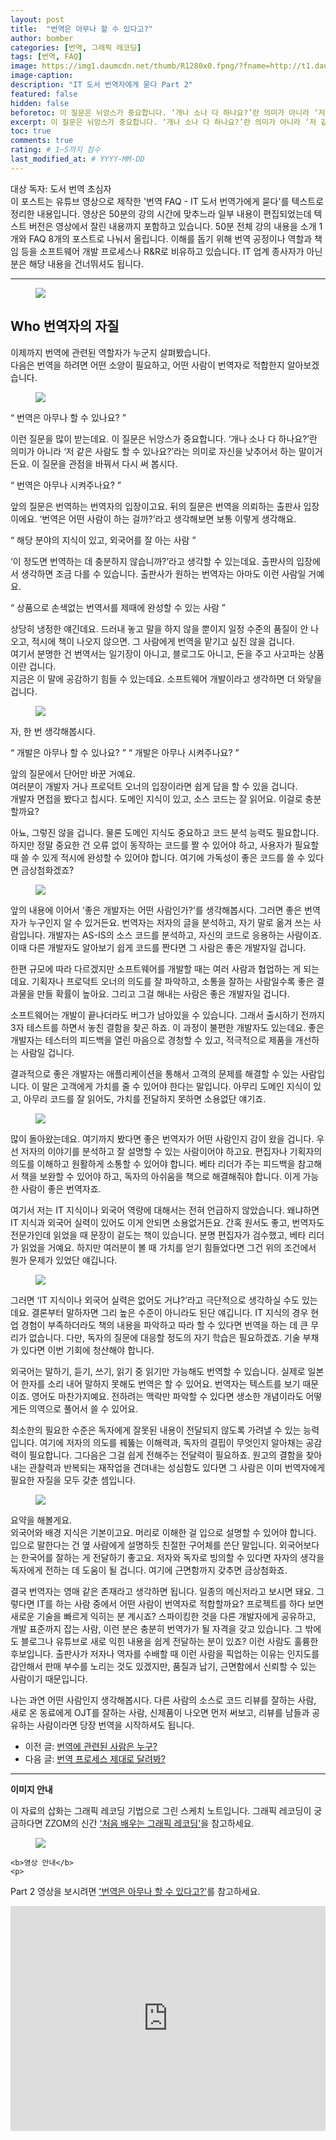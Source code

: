 ```yaml
---
layout: post
title:  "번역은 아무나 할 수 있다고?"
author: bomber
categories: [번역, 그래픽 레코딩]
tags: [번역, FAQ]
image: https://img1.daumcdn.net/thumb/R1280x0.fpng/?fname=http://t1.daumcdn.net/brunch/service/user/96Gy/image/5DOjf_tWg3b0KtJPGpCc6moXjAQ.png
image-caption: 
description: "IT 도서 번역자에게 묻다 Part 2"
featured: false
hidden: false
beforetoc: 이 질문은 뉘앙스가 중요합니다. ‘개나 소나 다 하나요?’란 의미가 아니라 ‘저 같은 사람도 할 수 있나요?’라는 의미로 자신을 낮추어서 하는 말이거든요. 이 질문을 관점을 바꿔서 다시 써 봅시다.
excerpt: 이 질문은 뉘앙스가 중요합니다. ‘개나 소나 다 하나요?’란 의미가 아니라 ‘저 같은 사람도 할 수 있나요?’라는 의미로 자신을 낮추어서 하는 말이거든요. 이 질문을 관점을 바꿔서 다시 써 봅시다.
toc: true
comments: true
rating: # 1~5까지 점수
last_modified_at: # YYYY-MM-DD
---
```



<div class="note">
<p>
대상 독자: 도서 번역 초심자<br/>
이 포스트는 유튜브 영상으로 제작한 '번역 FAQ - IT 도서 번역가에게 묻다'를 텍스트로 정리한 내용입니다. 영상은 50분의 강의 시간에 맞추느라 일부 내용이 편집되었는데 텍스트 버전은 영상에서 잘린 내용까지 포함하고 있습니다. 50분 전체 강의 내용을 소개 1개와 FAQ 8개의 포스트로 나눠서 올립니다. 
이해를 돕기 위해 번역 공정이나 역할과 책임 등을 소프트웨어 개발 프로세스나 R&R로 비유하고 있습니다. IT 업계 종사자가 아닌 분은 해당 내용을 건너뛰셔도 됩니다.
</p>
</div>

<hr/>



<figure>
<img class="large" src="https://img1.daumcdn.net/thumb/R1280x0.fjpg/?fname=http://t1.daumcdn.net/brunch/service/user/96Gy/image/RBoWIHBX8Hr2SbfIXQy-j86z5qQ.PNG" alter="">
<figcaption class="center"></figcaption>
</figure>

## Who 번역자의 자질

이제까지 번역에 관련된 역할자가 누군지 살펴봤습니다.<br/>
다음은 번역을 하려면 어떤 소양이 필요하고, 어떤 사람이 번역자로 적합한지 알아보겠습니다.

<figure>
<img class="large" src="https://img1.daumcdn.net/thumb/R1280x0.fjpg/?fname=http://t1.daumcdn.net/brunch/service/user/96Gy/image/7Tn6A4ciIivW_Bcwshm6bQWyt1E.PNG" alter="">
<figcaption class="center"></figcaption>
</figure>

<q class="center">
번역은 아무나 할 수 있나요? 
</q>

이런 질문을 많이 받는데요. 이 질문은 뉘앙스가 중요합니다. ‘개나 소나 다 하나요?’란 의미가 아니라 ‘저 같은 사람도 할 수 있나요?’라는 의미로 자신을 낮추어서 하는 말이거든요. 이 질문을 관점을 바꿔서 다시 써 봅시다.


<q class="center">
번역은 아무나 시켜주나요?
</q>

앞의 질문은 번역하는 번역자의 입장이고요. 뒤의 질문은 번역을 의뢰하는 출판사 입장이에요. ‘번역은 어떤 사람이 하는 걸까?’라고  생각해보면 보통 이렇게 생각해요.


<q class="center">
해당 분야의 지식이 있고, 외국어를 잘 아는 사람
</q>

‘이 정도면 번역하는 데 충분하지 않습니까?’라고 생각할 수 있는데요. 출판사의 입장에서 생각하면 조금 다를 수 있습니다. 출판사가 원하는 번역자는 아마도 이런 사람일 거예요.


<q class="center">
상품으로 손색없는 번역서를 제때에 완성할 수 있는 사람
</q>

상당히 냉정한 얘긴데요. 드러내 놓고 말을 하지 않을 뿐이지 일정 수준의 품질이 안 나오고, 적시에 책이 나오지 않으면. 그 사람에게 번역을 맡기고 싶진 않을 겁니다.<br/>
여기서 분명한 건 번역서는 일기장이 아니고, 블로그도 아니고, 돈을 주고 사고파는 상품이란 겁니다.<br/>
지금은 이 말에 공감하기 힘들 수 있는데요. 소프트웨어 개발이라고 생각하면 더 와닿을 겁니다.

<figure>
<img class="large" src="https://img1.daumcdn.net/thumb/R1280x0.fjpg/?fname=http://t1.daumcdn.net/brunch/service/user/96Gy/image/21CTZuCWNxO_uFkyYAMcAXxIWKo.PNG" alter="">
<figcaption class="center"></figcaption>
</figure>

자, 한 번 생각해봅시다.<br/>

<q class="center">
개발은 아무나 할 수 있나요?
</q>
<q class="center">
개발은 아무나 시켜주나요?
</q>


앞의 질문에서 단어만 바꾼 거예요.<br/>
여러분이 개발자 거나 프로덕트 오너의 입장이라면 쉽게 답을 할 수 있을 겁니다.<br/>
개발자 면접을 봤다고 칩시다. 도메인 지식이 있고, 소스 코드는 잘 읽어요. 이걸로 충분할까요?

아뇨, 그렇진 않을 겁니다. 물론 도메인 지식도 중요하고 코드 분석 능력도 필요합니다. 하지만 정말 중요한 건 오류 없이 동작하는 코드를 짤 수 있어야 하고, 사용자가 필요할 때 쓸 수 있게 적시에 완성할 수 있어야 합니다. 여기에 가독성이 좋은 코드를 쓸 수 있다면 금상첨화겠죠?

<figure>
<img class="large" src="https://img1.daumcdn.net/thumb/R1280x0.fjpg/?fname=http://t1.daumcdn.net/brunch/service/user/96Gy/image/TEQM_80itDTA-VN2THjyiTljxDk.PNG" alter="">
<figcaption class="center"></figcaption>
</figure>

앞의 내용에 이어서 ‘좋은 개발자는 어떤 사람인가?’를 생각해봅시다. 그러면 좋은 번역자가 누구인지 알 수 있거든요. 번역자는 저자의 글을 분석하고, 자기 말로 옮겨 쓰는 사람입니다. 개발자는 AS-IS의 소스 코드를 분석하고, 자신의 코드로 응용하는 사람이죠. 이때 다른 개발자도 알아보기 쉽게 코드를 짠다면 그 사람은 좋은 개발자일 겁니다.<br/>

한편 규모에 따라 다르겠지만 소프트웨어를 개발할 때는 여러 사람과 협업하는 게 되는데요. 기획자나 프로덕트 오너의 의도를 잘 파악하고, 소통을 잘하는 사람일수록 좋은 결과물을 만들 확률이 높아요. 그리고 그걸 해내는 사람은 좋은 개발자일 겁니다.<br/>

소프트웨어는 개발이 끝나더라도 버그가 남아있을 수 있습니다. 그래서 출시하기 전까지 3자 테스트를 하면서 놓친 결함을 찾곤 하죠. 이 과정이 불편한 개발자도 있는데요. 좋은 개발자는 테스터의 피드백을 열린 마음으로 경청할 수 있고, 적극적으로 제품을 개선하는 사람일 겁니다.<br/>

결과적으로 좋은 개발자는 애플리케이션을 통해서 고객의 문제를 해결할 수 있는 사람입니다. 이 말은 고객에게 가치를 줄 수 있어야 한다는 말입니다. 아무리 도메인 지식이 있고, 아무리 코드를 잘 읽어도, 가치를 전달하지 못하면 소용없단 얘기죠.

<figure>
<img class="large" src="https://img1.daumcdn.net/thumb/R1280x0.fjpg/?fname=http://t1.daumcdn.net/brunch/service/user/96Gy/image/zbcplGTaQMb_nAYlD2P95ueibVQ.PNG" alter="">
<figcaption class="center"></figcaption>
</figure>

많이 돌아왔는데요. 여기까지 봤다면 좋은 번역자가 어떤 사람인지 감이 왔을 겁니다. 우선 저자의 이야기를 분석하고 잘 설명할 수 있는 사람이어야 하고요. 편집자나 기획자의 의도를 이해하고 원활하게 소통할 수 있어야 합니다. 베타 리더가 주는 피드백을 참고해서 책을 보완할 수 있어야 하고, 독자의 아쉬움을 책으로 해결해줘야 합니다. 이게 가능한 사람이 좋은 번역자죠.<br/>

여기서 저는 IT 지식이나 외국어 역량에 대해서는 전혀 언급하지 않았습니다. 왜냐하면 IT 지식과 외국어 실력이 있어도 이게 안되면 소용없거든요. 간혹 원서도 좋고, 번역자도 전문가인데 읽었을 때 문장이 겉도는 책이 있습니다. 분명 편집자가 검수했고, 베타 리더가 읽었을 거예요. 하지만 여러분이 볼 때 가치를 얻기 힘들었다면 그건 위의 조건에서 뭔가 문제가 있었단 얘깁니다.<br/>

<figure>
<img class="large" src="https://img1.daumcdn.net/thumb/R1280x0.fjpg/?fname=http://t1.daumcdn.net/brunch/service/user/96Gy/image/SONDrOC8RosG7k9mPu9u_RR_NPo.PNG" alter="">
<figcaption class="center"></figcaption>
</figure>

그러면 ‘IT 지식이나 외국어 실력은 없어도 거냐?’라고 극단적으로 생각하실 수도 있는데요. 결론부터 말하자면 그리 높은 수준이 아니라도 된단 얘깁니다. IT 지식의 경우 현업 경험이 부족하더라도 책의 내용을 파악하고 따라 할 수 있다면 번역을 하는 데 큰 무리가 없습니다. 다만, 독자의 질문에 대응할 정도의 자기 학습은 필요하겠죠. 기술 부채가 있다면 이번 기회에 청산해야 합니다.<br/>

외국어는 말하기, 듣기, 쓰기, 읽기 중 읽기만 가능해도 번역할 수 있습니다. 실제로 일본어 한자를 소리 내어 말하지 못해도 번역은 할 수 있어요. 번역자는 텍스트를 보기 때문이죠. 영어도 마찬가지예요. 전하려는 맥락만 파악할 수 있다면 생소한 개념이라도 어떻게든 의역으로 풀어서 쓸 수 있어요.<br/>

최소한의 필요한 수준은 독자에게 잘못된 내용이 전달되지 않도록 가려낼 수 있는 능력입니다. 여기에 저자의 의도를 꿰뚫는 이해력과, 독자의 결핍이 무엇인지 알아채는 공감력이 필요합니다. 그다음은 그걸 쉽게 전해주는 전달력이 필요하죠. 원고의 결함을 찾아내는 관찰력과 반복되는 재작업을 견뎌내는 성심함도 있다면 그 사람은 이미 번역자에게 필요한 자질을 모두 갖춘 셈입니다.<br/>

<figure>
<img class="large" src="https://img1.daumcdn.net/thumb/R1280x0.fjpg/?fname=http://t1.daumcdn.net/brunch/service/user/96Gy/image/j7OalwALpkpyYSru3aj3ryiooJU.PNG" alter="">
<figcaption class="center"></figcaption>
</figure>

요약을 해볼게요.<br/>
외국어와 배경 지식은 기본이고요. 머리로 이해한 걸 입으로 설명할 수 있어야 합니다. 입으로 말한다는 건 옆 사람에게 설명하듯 친절한 구어체를 쓴단 말입니다. 외국어보다는 한국어를 잘하는 게 전달하기 좋고요. 저자와 독자로 빙의할 수 있다면 자자의 생각을 독자에게 전하는 데 도움이 될 겁니다. 여기에 근면함까지 갖추면 금상첨화죠.<br/>

결국 번역자는 영매 같은 존재라고 생각하면 됩니다. 일종의 메신저라고 보시면 돼요. 그렇다면 IT를 하는 사람 중에서 어떤 사람이 번역자로 적합할까요? 프로젝트를 하다 보면 새로운 기술을 빠르게 익히는 분 계시죠? 스파이킹한 것을 다른 개발자에게 공유하고, 개발 표준까지 잡는 사람, 이런 분은 충분히 번역가가 될 자격을 갖고 있습니다. 그 밖에도 블로그나 유튜브로 새로 익힌 내용을 쉽게 전달하는 분이 있죠? 이런 사람도 훌륭한 후보입니다. 출판사가 저자나 역자를 수배할 때 이런 사람을 픽업하는 이유는 인지도를 감안해서 판매 부수를 노리는 것도 있겠지만, 품질과 납기, 근면함에서 신뢰할 수 있는 사람이기 때문입니다.<br/>

나는 과연 어떤 사람인지 생각해봅시다. 다른 사람의 소스로 코드 리뷰를 잘하는 사람, 새로 온 동료에게 OJT를 잘하는 사람, 신제품이 나오면 먼저 써보고, 리뷰를 남들과 공유하는 사람이라면 당장 번역을 시작하셔도 됩니다. 

<ul>
<li>
이전 글: <a href="{{ site.baseurl }}/faq-02-who" target="_blank">번역에 관련된 사람은 누구?</a>
</li>
<li>
다음 글: <a href="{{ site.baseurl }}/faq-04-how" target="_blank">번역 프로세스 제대로 달려봐?</a>
</li>
</ul>

<hr/>

<div class="note">
    <b>이미지 안내</b>
    <p>
    이 자료의 삽화는 그래픽 레코딩 기법으로 그린 스케치 노트입니다. 그래픽 레코딩이 궁금하다면 ZZOM의 신간 <a href="http://aladin.kr/p/G4zvf" target="_blank">'처음 배우는 그래픽 레코딩'</a>을 참고하세요.
    </p>
    <figure>
    <img class="large" src="https://img1.daumcdn.net/thumb/R1280x0.fpng/?fname=http://t1.daumcdn.net/brunch/service/user/96Gy/image/qqqnmhAWZxfuZ8twG-cVZh5PVkE.png" alter="">
    </figure>

    <b>영상 안내</b>
    <p>
 Part 2 영상을 보시려면 <a href="https://youtu.be/oVLNmYhCihQ" target="_blank">'번역은 아무나 할 수 있다고?'</a>를 참고하세요.
    </p>
    <iframe style="width:100%;" height="360" src="https://www.youtube.com/embed/oVLNmYhCihQ?si=0s0EsWk9UE_6vSms" frameborder="0" allow="accelerometer; autoplay; clipboard-write; encrypted-media; gyroscope; picture-in-picture; web-share" allowfullscreen></iframe>
</div>